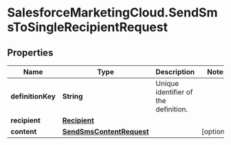 # SalesforceMarketingCloud.SendSmsToSingleRecipientRequest

## Properties
Name | Type | Description | Notes
------------ | ------------- | ------------- | -------------
**definitionKey** | **String** | Unique identifier of the definition. | 
**recipient** | [**Recipient**](Recipient.md) |  | 
**content** | [**SendSmsContentRequest**](SendSmsContentRequest.md) |  | [optional] 


